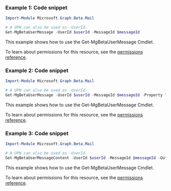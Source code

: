 ### Example 1: Code snippet

```powershellImport-Module Microsoft.Graph.Beta.Mail

# A UPN can also be used as -UserId.
Get-MgBetaUserMessage -UserId $userId -MessageId $messageId
```
This example shows how to use the Get-MgBetaUserMessage Cmdlet.
To learn about permissions for this resource, see the [permissions reference](/graph/permissions-reference).

### Example 2: Code snippet

```powershellImport-Module Microsoft.Graph.Beta.Mail

# A UPN can also be used as -UserId.
Get-MgBetaUserMessage -UserId $userId -MessageId $messageId -Property "internetMessageHeaders"
```
This example shows how to use the Get-MgBetaUserMessage Cmdlet.
To learn about permissions for this resource, see the [permissions reference](/graph/permissions-reference).

### Example 3: Code snippet

```powershellImport-Module Microsoft.Graph.Beta.Mail

# A UPN can also be used as -UserId.
Get-MgBetaUserMessageContent -UserId $userId -MessageId $messageId -OutFile $outFileId
```
This example shows how to use the Get-MgBetaUserMessage Cmdlet.
To learn about permissions for this resource, see the [permissions reference](/graph/permissions-reference).

